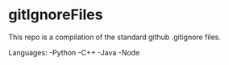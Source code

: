 # gitIgnoreFiles

This repo is a compilation of the standard github .gitignore files.

Languages:
-Python
-C++
-Java
-Node
